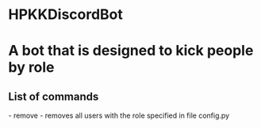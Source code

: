 # HPKKDiscordBot
<h1>A bot that is designed to kick people by role</h1>

<h2>List of commands</h2>
<p>- remove - removes all users with the role specified in file config.py</p>
